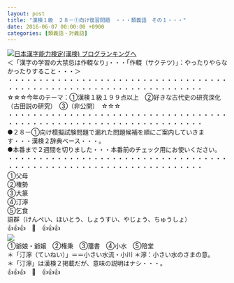 ```yaml
---
layout: post
title: "漢検１級　２８－①向け復習問題　・・・類義語　その１・・・"
date: 2016-06-07 00:00:00 +0900
categories: [類義語・対義語]
---
```


[![](/syuusyuu9701/assets/images/漢検１級-２８－①向け復習問題-・・・類義語-その１・・・-br_c_3028_1.gif)](http://blog.with2.net/link.php?1659096:3028 "日本漢字能力検定(漢検) ブログランキングへ")[日本漢字能力検定(漢検) ブログランキングへ](http://blog.with2.net/link.php?1659096:3028)  
＜「漢字の学習の大禁忌は作輟なり」・・・「作輟（サクテツ）」：やったりやらなかったりすること・・・＞  
・・・・・・・・・・・・・・・・・・・・・・・・・・・・・・・・・・・・・・・・・・・・・・・・・・・・・・・・・・・・・・・・・・・・  
☆☆☆今年のテーマ：①漢検１級１９９点以上　②好きな古代史の研究深化（古田説の研究）　③（非公開）　☆☆☆　　  
・・・・・・・・・・・・・・・・・・・・・・・・・・・・・・・・・・・・・・・・・・・・・・・・・・・・・・・・・・・・・・・・・・・・  
●２８ー①向け模擬試験問題で漏れた問題候補を順にご案内していきます・・・漢検２辞典ベース・・・。  
●本番まで２週間を切りました・・・本番前のチェック用にお使いください。  
・・・・・・・・・・・・・・・・・・・・・・・・・・・・・・・・・・・・・・・・・・・・・・・・・・・・・・・・・・・・・・・・・・・・  
①父母　  
②権勢  
③大篆  
④汀濘　  
⑤乞食  
語群（けんぺい、ほいとう、しょうすい、やじょう、ちゅうしょ）  
👍👍👍　🐒　👍👍👍  
![](/syuusyuu9701/assets/images/漢検１級-２８－①向け復習問題-・・・類義語-その１・・・-f5cb607e215a3fdc3278fd26bdfa377f.png)  
①爺娘・爺嬢　②権秉　③籒書　④小水　⑤陪堂  
＊「汀濘（ていねい）」＝＝小さい水流・小川 ＊濘：小さい水のさまの意。  
＊「汀濘」は漢検２掲載だが、意味の説明はナシ・・・。  
👍👍👍　🐒　👍👍👍  
